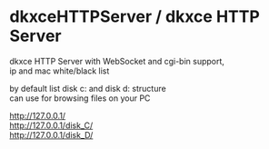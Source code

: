 # dkxceHTTPServer / dkxce HTTP Server  

dkxce HTTP Server with WebSocket and cgi-bin support,  
ip and mac white/black list

by default list disk c: and disk d: structure  
can use for browsing files on your PC

http://127.0.0.1/  
http://127.0.0.1/disk_C/   
http://127.0.0.1/disk_D/
